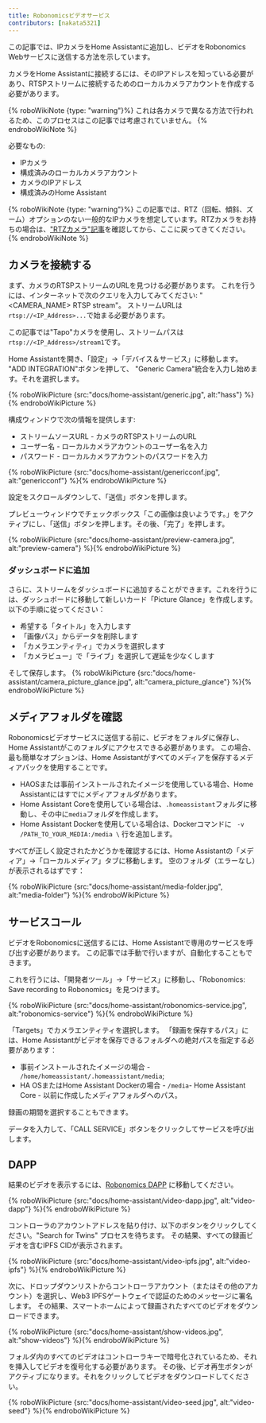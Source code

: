 ```yaml
---
title: Robonomicsビデオサービス
contributors: [nakata5321]
---
```


この記事では、IPカメラをHome Assistantに追加し、ビデオをRobonomics Webサービスに送信する方法を示しています。

カメラをHome Assistantに接続するには、そのIPアドレスを知っている必要があり、RTSPストリームに接続するためのローカルカメラアカウントを作成する必要があります。

{% roboWikiNote {type: "warning"}%} これは各カメラで異なる方法で行われるため、このプロセスはこの記事では考慮されていません。
{% endroboWikiNote %}

必要なもの:
- IPカメラ
- 構成済みのローカルカメラアカウント
- カメラのIPアドレス
- 構成済みのHome Assistant

{% roboWikiNote {type: "warning"}%} この記事では、RTZ（回転、傾斜、ズーム）オプションのない一般的なIPカメラを想定しています。RTZカメラをお持ちの場合は、["RTZカメラ"記事](/docs/ptz-camera)を確認してから、ここに戻ってきてください。{% endroboWikiNote %}

## カメラを接続する

まず、カメラのRTSPストリームのURLを見つける必要があります。
これを行うには、インターネットで次のクエリを入力してみてください: "<CAMERA_NAME> RTSP stream"。
ストリームURLは`rtsp://<IP_Address>...`で始まる必要があります。

この記事では"Tapo"カメラを使用し、ストリームパスは`rtsp://<IP_Address>/stream1`です。

Home Assistantを開き、「設定」->「デバイス＆サービス」に移動します。 "ADD INTEGRATION"ボタンを押して、
"Generic Camera"統合を入力し始めます。それを選択します。

{% roboWikiPicture {src:"docs/home-assistant/generic.jpg", alt:"hass"} %}{% endroboWikiPicture %}

構成ウィンドウで次の情報を提供します:
- ストリームソースURL - カメラのRTSPストリームのURL
- ユーザー名 - ローカルカメラアカウントのユーザー名を入力
- パスワード - ローカルカメラアカウントのパスワードを入力

{% roboWikiPicture {src:"docs/home-assistant/genericconf.jpg", alt:"genericconf"} %}{% endroboWikiPicture %}

設定をスクロールダウンして、「送信」ボタンを押します。

プレビューウィンドウでチェックボックス「この画像は良いようです。」をアクティブにし、「送信」ボタンを押します。その後、「完了」を押します。

{% roboWikiPicture {src:"docs/home-assistant/preview-camera.jpg", alt:"preview-camera"} %}{% endroboWikiPicture %}

### ダッシュボードに追加

さらに、ストリームをダッシュボードに追加することができます。これを行うには、ダッシュボードに移動して新しいカード「Picture Glance」を作成します。以下の手順に従ってください：
- 希望する「タイトル」を入力します
- 「画像パス」からデータを削除します
- 「カメラエンティティ」でカメラを選択します
- 「カメラビュー」で「ライブ」を選択して遅延を少なくします

そして保存します。
{% roboWikiPicture {src:"docs/home-assistant/camera_picture_glance.jpg", alt:"camera_picture_glance"} %}{% endroboWikiPicture %}


## メディアフォルダを確認

Robonomicsビデオサービスに送信する前に、ビデオをフォルダに保存し、Home Assistantがこのフォルダにアクセスできる必要があります。
この場合、最も簡単なオプションは、Home Assistantがすべてのメディアを保存するメディアパックを使用することです。

- HAOSまたは事前インストールされたイメージを使用している場合、Home Assistantにはすでにメディアフォルダがあります。
- Home Assistant Coreを使用している場合は、`.homeassistant`フォルダに移動し、その中に`media`フォルダを作成します。
- Home Assistant Dockerを使用している場合は、Dockerコマンドに ` -v /PATH_TO_YOUR_MEDIA:/media \` 行を追加します。

すべてが正しく設定されたかどうかを確認するには、Home Assistantの「メディア」->「ローカルメディア」タブに移動します。
空のフォルダ（エラーなし）が表示されるはずです：

{% roboWikiPicture {src:"docs/home-assistant/media-folder.jpg", alt:"media-folder"} %}{% endroboWikiPicture %}

## サービスコール

ビデオをRobonomicsに送信するには、Home Assistantで専用のサービスを呼び出す必要があります。
この記事では手動で行いますが、自動化することもできます。

これを行うには、「開発者ツール」->「サービス」に移動し、「Robonomics: Save recording to Robonomics」を見つけます。

{% roboWikiPicture {src:"docs/home-assistant/robonomics-service.jpg", alt:"robonomics-service"} %}{% endroboWikiPicture %}

「Targets」でカメラエンティティを選択します。
「録画を保存するパス」には、Home Assistantがビデオを保存できるフォルダへの絶対パスを指定する必要があります：
- 事前インストールされたイメージの場合 - `/home/homeassistant/.homeassistant/media`;
- HA OSまたはHome Assistant Dockerの場合 - `/media`- Home Assistant Core - 以前に作成したメディアフォルダへのパス。

録画の期間を選択することもできます。

データを入力して、「CALL SERVICE」ボタンをクリックしてサービスを呼び出します。

## DAPP

結果のビデオを表示するには、[Robonomics DAPP](https://vol4tim.github.io/videostream/) に移動してください。

{% roboWikiPicture {src:"docs/home-assistant/video-dapp.jpg", alt:"video-dapp"} %}{% endroboWikiPicture %}

コントローラのアカウントアドレスを貼り付け、以下のボタンをクリックしてください。"Search for Twins" プロセスを待ちます。
その結果、すべての録画ビデオを含むIPFS CIDが表示されます。

{% roboWikiPicture {src:"docs/home-assistant/video-ipfs.jpg", alt:"video-ipfs"} %}{% endroboWikiPicture %}

次に、ドロップダウンリストからコントローラアカウント（またはその他のアカウント）を選択し、Web3 IPFSゲートウェイで認証のためのメッセージに署名します。
その結果、スマートホームによって録画されたすべてのビデオをダウンロードできます。

{% roboWikiPicture {src:"docs/home-assistant/show-videos.jpg", alt:"show-videos"} %}{% endroboWikiPicture %}

フォルダ内のすべてのビデオはコントローラキーで暗号化されているため、それを挿入してビデオを復号化する必要があります。
その後、ビデオ再生ボタンがアクティブになります。それをクリックしてビデオをダウンロードしてください。

{% roboWikiPicture {src:"docs/home-assistant/video-seed.jpg", alt:"video-seed"} %}{% endroboWikiPicture %}